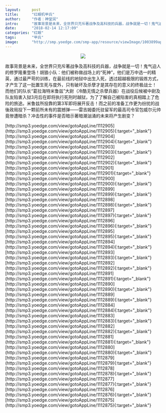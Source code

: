 ```yaml
---
layout:     post
title:      "红眼机甲兵"
author:     "作者：神堂润"
intro:      "故事背景是未来，全世界只充斥著战争及高科技的兵器，战争就是一切！鬼气迫人的修罗隆重登场！胡狼小队：他们被称做战场上的“死神”，他们是万中选一的精英，通过最严苛的训练，在最前线的地狱中出生入死，透过超越极限的锻炼方式，才产生了这一批置生死与度外，只有破坏及杀孽才是其存在的意义的终极战士！ 而他们的队长“葛拉海特米鲁兹”大尉（冷酷无情之杀孽兵器）在战役后候被中尉及队友陷害入狱3月后在即将执行死刑时越狱，为了了解自己被陷害的真相踏上了危险的旅途。米鲁兹所投靠的第3军即将展开反击！而之前的准备工作更为纷扰的战後政局投下一颗前所未有的震撼弹——雷吉姆委托驻留军的最高司令官包威尔元帅竟惨遭暗杀？冲击性的事件是否暗示著暗潮汹涌的未来将产生剧变？"
date:       "2018-02-14 12:17:09"
categories: "红眼"
tags:       "甲兵"
image:      "http://smp.yoedge.com/smp-app/resource/viewImage/1003899appline.png"
---
```

<div style="text-align: center">
<p><img src="http://smp.yoedge.com/smp-app/resource/viewImage/1003899appline.png"/></p>
</div>
<p class="post-meta">
<span>故事背景是未来，全世界只充斥著战争及高科技的兵器，战争就是一切！鬼气迫人的修罗隆重登场！胡狼小队：他们被称做战场上的“死神”，他们是万中选一的精英，通过最严苛的训练，在最前线的地狱中出生入死，透过超越极限的锻炼方式，才产生了这一批置生死与度外，只有破坏及杀孽才是其存在的意义的终极战士！ 而他们的队长“葛拉海特米鲁兹”大尉（冷酷无情之杀孽兵器）在战役后候被中尉及队友陷害入狱3月后在即将执行死刑时越狱，为了了解自己被陷害的真相踏上了危险的旅途。米鲁兹所投靠的第3军即将展开反击！而之前的准备工作更为纷扰的战後政局投下一颗前所未有的震撼弹——雷吉姆委托驻留军的最高司令官包威尔元帅竟惨遭暗杀？冲击性的事件是否暗示著暗潮汹涌的未来将产生剧变？</span>
</p>
[http://smp3.yoedge.com/view/gotoAppLine/1112905](http://smp3.yoedge.com/view/gotoAppLine/1112905){:target="_blank"}
[http://smp3.yoedge.com/view/gotoAppLine/1112904](http://smp3.yoedge.com/view/gotoAppLine/1112904){:target="_blank"}
[http://smp3.yoedge.com/view/gotoAppLine/1112903](http://smp3.yoedge.com/view/gotoAppLine/1112903){:target="_blank"}
[http://smp3.yoedge.com/view/gotoAppLine/1112902](http://smp3.yoedge.com/view/gotoAppLine/1112902){:target="_blank"}
[http://smp3.yoedge.com/view/gotoAppLine/1112901](http://smp3.yoedge.com/view/gotoAppLine/1112901){:target="_blank"}
[http://smp3.yoedge.com/view/gotoAppLine/1112900](http://smp3.yoedge.com/view/gotoAppLine/1112900){:target="_blank"}
[http://smp3.yoedge.com/view/gotoAppLine/1112899](http://smp3.yoedge.com/view/gotoAppLine/1112899){:target="_blank"}
[http://smp3.yoedge.com/view/gotoAppLine/1112898](http://smp3.yoedge.com/view/gotoAppLine/1112898){:target="_blank"}
[http://smp3.yoedge.com/view/gotoAppLine/1112897](http://smp3.yoedge.com/view/gotoAppLine/1112897){:target="_blank"}
[http://smp3.yoedge.com/view/gotoAppLine/1112896](http://smp3.yoedge.com/view/gotoAppLine/1112896){:target="_blank"}
[http://smp3.yoedge.com/view/gotoAppLine/1112895](http://smp3.yoedge.com/view/gotoAppLine/1112895){:target="_blank"}
[http://smp3.yoedge.com/view/gotoAppLine/1112894](http://smp3.yoedge.com/view/gotoAppLine/1112894){:target="_blank"}
[http://smp3.yoedge.com/view/gotoAppLine/1112893](http://smp3.yoedge.com/view/gotoAppLine/1112893){:target="_blank"}
[http://smp3.yoedge.com/view/gotoAppLine/1112892](http://smp3.yoedge.com/view/gotoAppLine/1112892){:target="_blank"}
[http://smp3.yoedge.com/view/gotoAppLine/1112891](http://smp3.yoedge.com/view/gotoAppLine/1112891){:target="_blank"}
[http://smp3.yoedge.com/view/gotoAppLine/1112890](http://smp3.yoedge.com/view/gotoAppLine/1112890){:target="_blank"}
[http://smp3.yoedge.com/view/gotoAppLine/1112889](http://smp3.yoedge.com/view/gotoAppLine/1112889){:target="_blank"}
[http://smp3.yoedge.com/view/gotoAppLine/1112884](http://smp3.yoedge.com/view/gotoAppLine/1112884){:target="_blank"}
[http://smp3.yoedge.com/view/gotoAppLine/1112883](http://smp3.yoedge.com/view/gotoAppLine/1112883){:target="_blank"}
[http://smp3.yoedge.com/view/gotoAppLine/1112882](http://smp3.yoedge.com/view/gotoAppLine/1112882){:target="_blank"}
[http://smp3.yoedge.com/view/gotoAppLine/1112881](http://smp3.yoedge.com/view/gotoAppLine/1112881){:target="_blank"}
[http://smp3.yoedge.com/view/gotoAppLine/1112880](http://smp3.yoedge.com/view/gotoAppLine/1112880){:target="_blank"}
[http://smp3.yoedge.com/view/gotoAppLine/1112879](http://smp3.yoedge.com/view/gotoAppLine/1112879){:target="_blank"}
[http://smp3.yoedge.com/view/gotoAppLine/1112878](http://smp3.yoedge.com/view/gotoAppLine/1112878){:target="_blank"}
[http://smp3.yoedge.com/view/gotoAppLine/1112877](http://smp3.yoedge.com/view/gotoAppLine/1112877){:target="_blank"}
[http://smp3.yoedge.com/view/gotoAppLine/1112876](http://smp3.yoedge.com/view/gotoAppLine/1112876){:target="_blank"}
[http://smp3.yoedge.com/view/gotoAppLine/1112875](http://smp3.yoedge.com/view/gotoAppLine/1112875){:target="_blank"}


